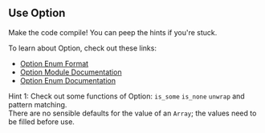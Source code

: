 ## Use Option


Make the code compile! You can peep the hints if you're stuck.

To learn about Option<T>, check out these links:

- [Option Enum Format](https://doc.rust-lang.org/stable/book/ch10-01-syntax.html#in-enum-definitions)
- [Option Module Documentation](https://doc.rust-lang.org/std/option/)
- [Option Enum Documentation](https://doc.rust-lang.org/std/option/enum.Option.html)


<div class="hint">Hint 1: Check out some functions of Option:
<code>is_some</code>
<code>is_none</code>
<code>unwrap</code>
and pattern matching.</div>

<div class="hint">There are no sensible defaults for the value of an <code>Array</code>; the values need to be filled before use.</div>